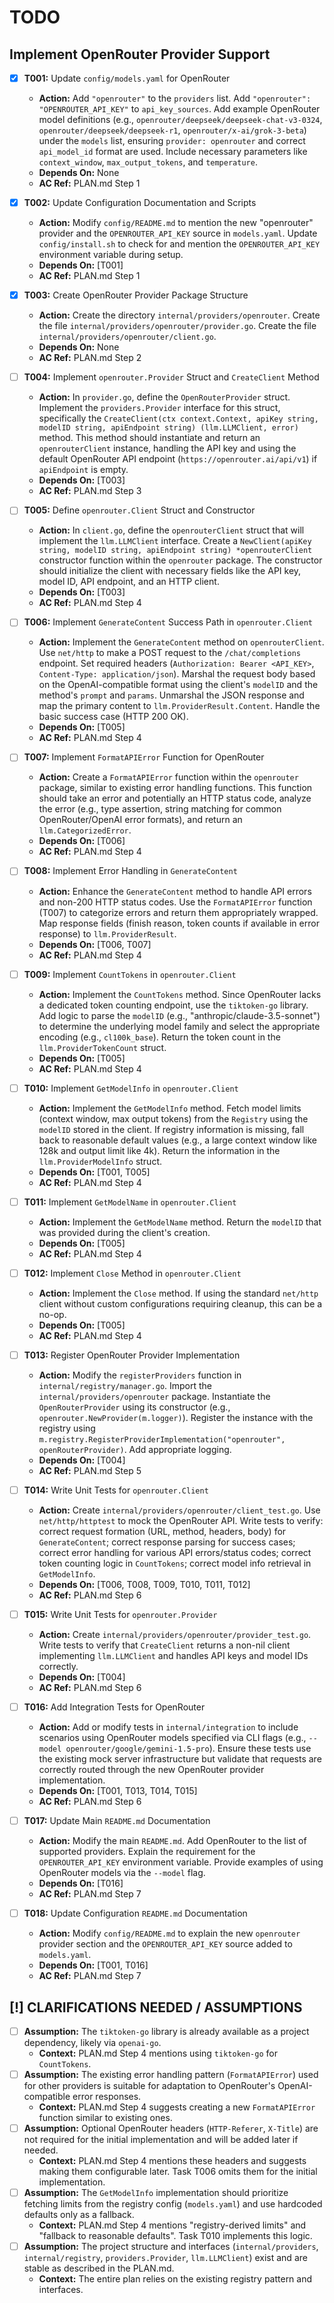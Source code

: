 # TODO

## Implement OpenRouter Provider Support

- [x] **T001:** Update `config/models.yaml` for OpenRouter
    - **Action:** Add `"openrouter"` to the `providers` list. Add `"openrouter": "OPENROUTER_API_KEY"` to `api_key_sources`. Add example OpenRouter model definitions (e.g., `openrouter/deepseek/deepseek-chat-v3-0324`, `openrouter/deepseek/deepseek-r1`, `openrouter/x-ai/grok-3-beta`) under the `models` list, ensuring `provider: openrouter` and correct `api_model_id` format are used. Include necessary parameters like `context_window`, `max_output_tokens`, and `temperature`.
    - **Depends On:** None
    - **AC Ref:** PLAN.md Step 1

- [x] **T002:** Update Configuration Documentation and Scripts
    - **Action:** Modify `config/README.md` to mention the new "openrouter" provider and the `OPENROUTER_API_KEY` source in `models.yaml`. Update `config/install.sh` to check for and mention the `OPENROUTER_API_KEY` environment variable during setup.
    - **Depends On:** [T001]
    - **AC Ref:** PLAN.md Step 1

- [x] **T003:** Create OpenRouter Provider Package Structure
    - **Action:** Create the directory `internal/providers/openrouter`. Create the file `internal/providers/openrouter/provider.go`. Create the file `internal/providers/openrouter/client.go`.
    - **Depends On:** None
    - **AC Ref:** PLAN.md Step 2

- [ ] **T004:** Implement `openrouter.Provider` Struct and `CreateClient` Method
    - **Action:** In `provider.go`, define the `OpenRouterProvider` struct. Implement the `providers.Provider` interface for this struct, specifically the `CreateClient(ctx context.Context, apiKey string, modelID string, apiEndpoint string) (llm.LLMClient, error)` method. This method should instantiate and return an `openrouterClient` instance, handling the API key and using the default OpenRouter API endpoint (`https://openrouter.ai/api/v1`) if `apiEndpoint` is empty.
    - **Depends On:** [T003]
    - **AC Ref:** PLAN.md Step 3

- [ ] **T005:** Define `openrouter.Client` Struct and Constructor
    - **Action:** In `client.go`, define the `openrouterClient` struct that will implement the `llm.LLMClient` interface. Create a `NewClient(apiKey string, modelID string, apiEndpoint string) *openrouterClient` constructor function within the `openrouter` package. The constructor should initialize the client with necessary fields like the API key, model ID, API endpoint, and an HTTP client.
    - **Depends On:** [T003]
    - **AC Ref:** PLAN.md Step 4

- [ ] **T006:** Implement `GenerateContent` Success Path in `openrouter.Client`
    - **Action:** Implement the `GenerateContent` method on `openrouterClient`. Use `net/http` to make a POST request to the `/chat/completions` endpoint. Set required headers (`Authorization: Bearer <API_KEY>`, `Content-Type: application/json`). Marshal the request body based on the OpenAI-compatible format using the client's `modelID` and the method's `prompt` and `params`. Unmarshal the JSON response and map the primary content to `llm.ProviderResult.Content`. Handle the basic success case (HTTP 200 OK).
    - **Depends On:** [T005]
    - **AC Ref:** PLAN.md Step 4

- [ ] **T007:** Implement `FormatAPIError` Function for OpenRouter
    - **Action:** Create a `FormatAPIError` function within the `openrouter` package, similar to existing error handling functions. This function should take an error and potentially an HTTP status code, analyze the error (e.g., type assertion, string matching for common OpenRouter/OpenAI error formats), and return an `llm.CategorizedError`.
    - **Depends On:** [T006]
    - **AC Ref:** PLAN.md Step 4

- [ ] **T008:** Implement Error Handling in `GenerateContent`
    - **Action:** Enhance the `GenerateContent` method to handle API errors and non-200 HTTP status codes. Use the `FormatAPIError` function (T007) to categorize errors and return them appropriately wrapped. Map response fields (finish reason, token counts if available in error response) to `llm.ProviderResult`.
    - **Depends On:** [T006, T007]
    - **AC Ref:** PLAN.md Step 4

- [ ] **T009:** Implement `CountTokens` in `openrouter.Client`
    - **Action:** Implement the `CountTokens` method. Since OpenRouter lacks a dedicated token counting endpoint, use the `tiktoken-go` library. Add logic to parse the `modelID` (e.g., "anthropic/claude-3.5-sonnet") to determine the underlying model family and select the appropriate encoding (e.g., `cl100k_base`). Return the token count in the `llm.ProviderTokenCount` struct.
    - **Depends On:** [T005]
    - **AC Ref:** PLAN.md Step 4

- [ ] **T010:** Implement `GetModelInfo` in `openrouter.Client`
    - **Action:** Implement the `GetModelInfo` method. Fetch model limits (context window, max output tokens) from the `Registry` using the `modelID` stored in the client. If registry information is missing, fall back to reasonable default values (e.g., a large context window like 128k and output limit like 4k). Return the information in the `llm.ProviderModelInfo` struct.
    - **Depends On:** [T001, T005]
    - **AC Ref:** PLAN.md Step 4

- [ ] **T011:** Implement `GetModelName` in `openrouter.Client`
    - **Action:** Implement the `GetModelName` method. Return the `modelID` that was provided during the client's creation.
    - **Depends On:** [T005]
    - **AC Ref:** PLAN.md Step 4

- [ ] **T012:** Implement `Close` Method in `openrouter.Client`
    - **Action:** Implement the `Close` method. If using the standard `net/http` client without custom configurations requiring cleanup, this can be a no-op.
    - **Depends On:** [T005]
    - **AC Ref:** PLAN.md Step 4

- [ ] **T013:** Register OpenRouter Provider Implementation
    - **Action:** Modify the `registerProviders` function in `internal/registry/manager.go`. Import the `internal/providers/openrouter` package. Instantiate the `OpenRouterProvider` using its constructor (e.g., `openrouter.NewProvider(m.logger)`). Register the instance with the registry using `m.registry.RegisterProviderImplementation("openrouter", openRouterProvider)`. Add appropriate logging.
    - **Depends On:** [T004]
    - **AC Ref:** PLAN.md Step 5

- [ ] **T014:** Write Unit Tests for `openrouter.Client`
    - **Action:** Create `internal/providers/openrouter/client_test.go`. Use `net/http/httptest` to mock the OpenRouter API. Write tests to verify: correct request formation (URL, method, headers, body) for `GenerateContent`; correct response parsing for success cases; correct error handling for various API errors/status codes; correct token counting logic in `CountTokens`; correct model info retrieval in `GetModelInfo`.
    - **Depends On:** [T006, T008, T009, T010, T011, T012]
    - **AC Ref:** PLAN.md Step 6

- [ ] **T015:** Write Unit Tests for `openrouter.Provider`
    - **Action:** Create `internal/providers/openrouter/provider_test.go`. Write tests to verify that `CreateClient` returns a non-nil client implementing `llm.LLMClient` and handles API keys and model IDs correctly.
    - **Depends On:** [T004]
    - **AC Ref:** PLAN.md Step 6

- [ ] **T016:** Add Integration Tests for OpenRouter
    - **Action:** Add or modify tests in `internal/integration` to include scenarios using OpenRouter models specified via CLI flags (e.g., `--model openrouter/google/gemini-1.5-pro`). Ensure these tests use the existing mock server infrastructure but validate that requests are correctly routed through the new OpenRouter provider implementation.
    - **Depends On:** [T001, T013, T014, T015]
    - **AC Ref:** PLAN.md Step 6

- [ ] **T017:** Update Main `README.md` Documentation
    - **Action:** Modify the main `README.md`. Add OpenRouter to the list of supported providers. Explain the requirement for the `OPENROUTER_API_KEY` environment variable. Provide examples of using OpenRouter models via the `--model` flag.
    - **Depends On:** [T016]
    - **AC Ref:** PLAN.md Step 7

- [ ] **T018:** Update Configuration `README.md` Documentation
    - **Action:** Modify `config/README.md` to explain the new `openrouter` provider section and the `OPENROUTER_API_KEY` source added to `models.yaml`.
    - **Depends On:** [T001, T016]
    - **AC Ref:** PLAN.md Step 7

## [!] CLARIFICATIONS NEEDED / ASSUMPTIONS
- [ ] **Assumption:** The `tiktoken-go` library is already available as a project dependency, likely via `openai-go`.
    - **Context:** PLAN.md Step 4 mentions using `tiktoken-go` for `CountTokens`.
- [ ] **Assumption:** The existing error handling pattern (`FormatAPIError`) used for other providers is suitable for adaptation to OpenRouter's OpenAI-compatible error responses.
    - **Context:** PLAN.md Step 4 suggests creating a new `FormatAPIError` function similar to existing ones.
- [ ] **Assumption:** Optional OpenRouter headers (`HTTP-Referer`, `X-Title`) are not required for the initial implementation and will be added later if needed.
    - **Context:** PLAN.md Step 4 mentions these headers and suggests making them configurable later. Task T006 omits them for the initial implementation.
- [ ] **Assumption:** The `GetModelInfo` implementation should prioritize fetching limits from the registry config (`models.yaml`) and use hardcoded defaults only as a fallback.
    - **Context:** PLAN.md Step 4 mentions "registry-derived limits" and "fallback to reasonable defaults". Task T010 implements this logic.
- [ ] **Assumption:** The project structure and interfaces (`internal/providers`, `internal/registry`, `providers.Provider`, `llm.LLMClient`) exist and are stable as described in the PLAN.md.
    - **Context:** The entire plan relies on the existing registry pattern and interfaces.
